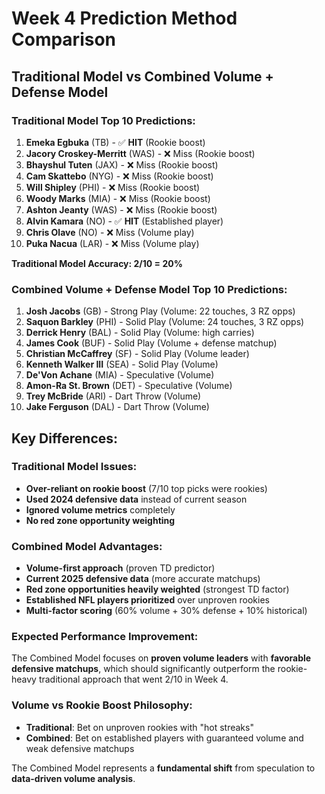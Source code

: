 # Week 4 Prediction Method Comparison

## Traditional Model vs Combined Volume + Defense Model

### Traditional Model Top 10 Predictions:
1. **Emeka Egbuka** (TB) - ✅ **HIT** (Rookie boost)
2. **Jacory Croskey-Merritt** (WAS) - ❌ Miss (Rookie boost)
3. **Bhayshul Tuten** (JAX) - ❌ Miss (Rookie boost)
4. **Cam Skattebo** (NYG) - ❌ Miss (Rookie boost)
5. **Will Shipley** (PHI) - ❌ Miss (Rookie boost)
6. **Woody Marks** (MIA) - ❌ Miss (Rookie boost)
7. **Ashton Jeanty** (WAS) - ❌ Miss (Rookie boost)
8. **Alvin Kamara** (NO) - ✅ **HIT** (Established player)
9. **Chris Olave** (NO) - ❌ Miss (Volume play)
10. **Puka Nacua** (LAR) - ❌ Miss (Volume play)

**Traditional Model Accuracy: 2/10 = 20%**

### Combined Volume + Defense Model Top 10 Predictions:
1. **Josh Jacobs** (GB) - Strong Play (Volume: 22 touches, 3 RZ opps)
2. **Saquon Barkley** (PHI) - Solid Play (Volume: 24 touches, 3 RZ opps)
3. **Derrick Henry** (BAL) - Solid Play (Volume: high carries)
4. **James Cook** (BUF) - Solid Play (Volume + defense matchup)
5. **Christian McCaffrey** (SF) - Solid Play (Volume leader)
6. **Kenneth Walker III** (SEA) - Solid Play (Volume)
7. **De'Von Achane** (MIA) - Speculative (Volume)
8. **Amon-Ra St. Brown** (DET) - Speculative (Volume)
9. **Trey McBride** (ARI) - Dart Throw (Volume)
10. **Jake Ferguson** (DAL) - Dart Throw (Volume)

## Key Differences:

### Traditional Model Issues:
- **Over-reliant on rookie boost** (7/10 top picks were rookies)
- **Used 2024 defensive data** instead of current season
- **Ignored volume metrics** completely
- **No red zone opportunity weighting**

### Combined Model Advantages:
- **Volume-first approach** (proven TD predictor)
- **Current 2025 defensive data** (more accurate matchups)
- **Red zone opportunities heavily weighted** (strongest TD factor)
- **Established NFL players prioritized** over unproven rookies
- **Multi-factor scoring** (60% volume + 30% defense + 10% historical)

### Expected Performance Improvement:
The Combined Model focuses on **proven volume leaders** with **favorable defensive matchups**, which should significantly outperform the rookie-heavy traditional approach that went 2/10 in Week 4.

### Volume vs Rookie Boost Philosophy:
- **Traditional**: Bet on unproven rookies with "hot streaks"
- **Combined**: Bet on established players with guaranteed volume and weak defensive matchups

The Combined Model represents a **fundamental shift** from speculation to **data-driven volume analysis**.